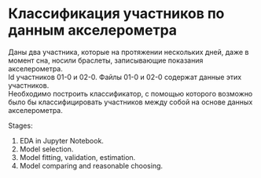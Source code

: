 # Классификация участников по данным акселерометра

Даны два участника, которые на протяжении нескольких дней, даже в момент сна, носили браслеты, записывающие показания акселерометра.  
Id участников 01-0 и 02-0. Файлы 01-0 и 02-0 содержат данные этих участников.  
Необходимо построить классификатор, с помощью которого возможно было бы классифицировать участников между собой на основе данных акселерометра.   

Stages:  
1.	EDA in Jupyter Notebook.
2.	Model selection.
3.	Model fitting, validation, estimation.
4.	Model comparing and reasonable choosing.
